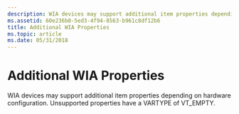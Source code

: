 ```yaml
---
description: WIA devices may support additional item properties depending on hardware configuration. Unsupported properties have a VARTYPE of VT\_EMPTY.
ms.assetid: 60e236b0-5ed3-4f94-8563-b961c8df12b6
title: Additional WIA Properties
ms.topic: article
ms.date: 05/31/2018
---
```


# Additional WIA Properties

WIA devices may support additional item properties depending on hardware configuration. Unsupported properties have a VARTYPE of VT\_EMPTY.

 

 



